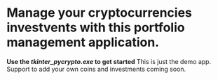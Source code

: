 # Manage your cryptocurrencies investvents with this portfolio management application.

**Use the _tkinter_pycrypto.exe_ to get started**
This is just the demo app. Support to add your own coins and investments coming soon.
